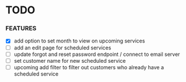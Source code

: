 # TODO

### FEATURES
- [x] add option to set month to view on upcoming services
- [ ] add an edit page for scheduled services
- [ ] update forgot and reset password endpoint / connect to email server
- [ ] set customer name for new scheduled service
- [ ] upcoming add filter to filter out customers who already have a scheduled service